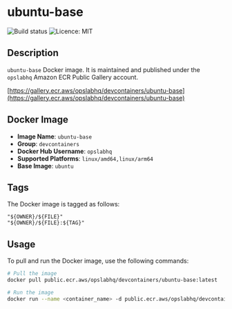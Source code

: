 # ubuntu-base

![Build status](https://github.com/opslabhqx/docker-images/actions/workflows/build-push-dev-ubuntu-base.yml/badge.svg)
![Licence: MIT](https://img.shields.io/github/license/opslabhqx/docker-images)

## Description

`ubuntu-base` Docker image. It is maintained and published under the `opslabhq` Amazon ECR Public Gallery account.

[https://gallery.ecr.aws/opslabhq/devcontainers/ubuntu-base](https://gallery.ecr.aws/opslabhq/devcontainers/ubuntu-base)

## Docker Image

- **Image Name**: `ubuntu-base`
- **Group**: `devcontainers`
- **Docker Hub Username**: `opslabhq`
- **Supported Platforms**: `linux/amd64,linux/arm64`
- **Base Image**: `ubuntu`

## Tags

The Docker image is tagged as follows:

```
"${OWNER}/${FILE}"
"${OWNER}/${FILE}:${TAG}"
```

## Usage

To pull and run the Docker image, use the following commands:

```bash
# Pull the image
docker pull public.ecr.aws/opslabhq/devcontainers/ubuntu-base:latest

# Run the image
docker run --name <container_name> -d public.ecr.aws/opslabhq/devcontainers/ubuntu-base:latest
```
